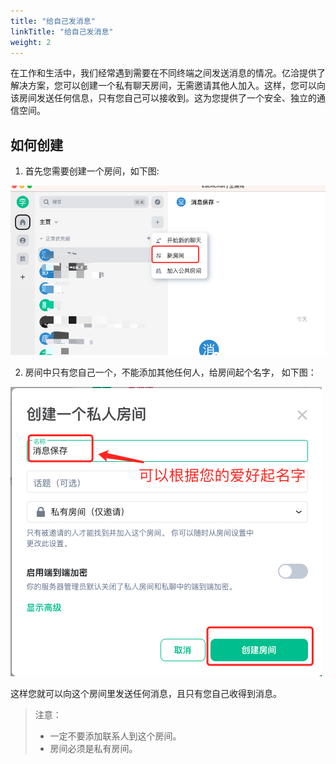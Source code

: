 ```yaml
---
title: "给自己发消息"
linkTitle: "给自己发消息"
weight: 2
---
```


在工作和生活中，我们经常遇到需要在不同终端之间发送消息的情况。亿洽提供了解决方案，您可以创建一个私有聊天房间，无需邀请其他人加入。这样，您可以向该房间发送任何信息，只有您自己可以接收到。这为您提供了一个安全、独立的通信空间。

## 如何创建

1. 首先您需要创建一个房间，如下图:

![](media/send-self-1.png)

2. 房间中只有您自己一个，不能添加其他任何人，给房间起个名字， 如下图：

![](media/send-self-2.png)

这样您就可以向这个房间里发送任何消息，且只有您自己收得到消息。

>  注意：
>    - 一定不要添加联系人到这个房间。
>    - 房间必须是私有房间。